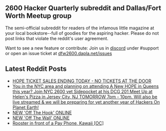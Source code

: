 ## 2600 Hacker Quarterly subreddit and Dallas/Fort Worth Meetup group
The semi-official subreddit for readers of the infamous little magazine at your local bookstore--full of goodies for the aspiring hacker. Please do not post links that violate the reddit's user agreement.

Want to see a new feature or contribute: 
Join us in [discord](https://dfw2600.dapla.net/chat) under #support or open an issue ticket at [dfw2600.dapla.net/issues](https://dfw2600.dapla.net/issues)

## Latest Reddit Posts
<!-- BLOG-POST-LIST:START -->
- [HOPE TICKET SALES ENDING TODAY - NO TICKETS AT THE DOOR](https://2600.com/content/hope-ticket-sales-ending-today-no-tickets-door)
- [You in the NYC area and planning on attending A New HOPE in Queens this year? Join NYC 2600 vet Sidepocket at his DCG 201 Meet Up at Helen's Pizza in Jersey City, NJ TOMORROW 7pm - 10pm. Will also be live streamed & we will be preparing for yet another year of Hackers On Planet Earth!](https://www.reddit.com/r/2600/comments/vz8xpe/you_in_the_nyc_area_and_planning_on_attending_a/)
- [NEW 'Off The Hook' ONLINE](https://2600.com/hook/13-07-2022)
- [NEW 'Off The Wall' ONLINE](https://2600.com/wall/12-07-2022)
- [Rooster in front of a Pay Phone, Kawaii [OC]](https://www.reddit.com/r/2600/comments/vwqphu/rooster_in_front_of_a_pay_phone_kawaii_oc/)
<!-- BLOG-POST-LIST:END -->
